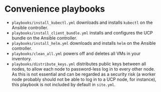 # Convenience playbooks

- `playbooks/install_kubectl.yml` downloads and installs `kubectl` on the Ansible controller.
- `playbooks/install_client_bundle.yml` installs and configures the UCP bundle on the Ansible controller.
- `playbooks/install_helm.yml` downloads and installs `helm` on the Ansible controller.
- `playbooks/clean_all.yml` powers off and deletes all VMs in your inventory.
- `playbooks/distribute_keys.yml` distributes public keys between all nodes, to allow each node to password-less log in to every other node. As this is not essential and can be regarded as a security risk (a worker node probably should not be able to log in to a UCP node, for instance), this playbook is not included by default in `site.yml`.